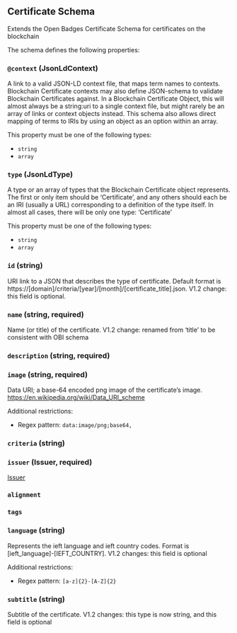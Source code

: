 ## Certificate Schema

Extends the Open Badges Certificate Schema for certificates on the blockchain

The schema defines the following properties:

### `@context` (JsonLdContext)

A link to a valid JSON-LD context file, that maps term names to contexts. Blockchain Certificate contexts may also define JSON-schema to validate Blockchain Certificates against. In a Blockchain Certificate Object, this will almost always be a string:uri to a single context file, but might rarely be an array of links or context objects instead. This schema also allows direct mapping of terms to IRIs by using an object as an option within an array.

This property must be one of the following types:

*   `string`
*   `array`

### `type` (JsonLdType)

A type or an array of types that the Blockchain Certificate object represents. The first or only item should be ‘Certificate’, and any others should each be an IRI (usually a URL) corresponding to a definition of the type itself. In almost all cases, there will be only one type: ‘Certificate’

This property must be one of the following types:

*   `string`
*   `array`

### `id` (string)

URI link to a JSON that describes the type of certificate. Default format is https://[domain]/criteria/[year]/[month]/[certificate_title].json. V1.2 change: this field is optional.

### `name` (string, required)

Name (or title) of the certificate. V1.2 change: renamed from ‘title’ to be consistent with OBI schema

### `description` (string, required)

### `image` (string, required)

Data URI; a base-64 encoded png image of the certificate’s image. https://en.wikipedia.org/wiki/Data_URI_scheme

Additional restrictions:

*   Regex pattern: `data:image/png;base64,`

### `criteria` (string)

### `issuer` (Issuer, required)

[Issuer](issuer.html)

### `alignment`

### `tags`

### `language` (string)

Represents the ieft language and ieft country codes. Format is [ieft_language]-[IEFT_COUNTRY]. V1.2 changes: this field is optional

Additional restrictions:

*   Regex pattern: `[a-z]{2}-[A-Z]{2}`

### `subtitle` (string)

Subtitle of the certificate. V1.2 changes: this type is now string, and this field is optional
